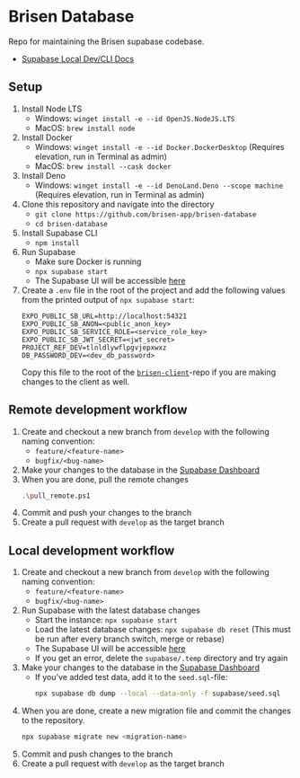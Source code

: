 # Brisen Database
Repo for maintaining the Brisen supabase codebase. 
- [Supabase Local Dev/CLI Docs](https://supabase.com/docs/guides/cli/local-development)

## Setup
1. Install Node LTS
    - Windows: `winget install -e --id OpenJS.NodeJS.LTS`
    - MacOS: `brew install node`
1. Install Docker
    - Windows: `winget install -e --id Docker.DockerDesktop` (Requires elevation, run in Terminal as admin)
    - MacOS: `brew install --cask docker`
1. Install Deno
    - Windows: `winget install -e --id DenoLand.Deno --scope machine` (Requires elevation, run in Terminal as admin)
1. Clone this repository and navigate into the directory
    - `git clone https://github.com/brisen-app/brisen-database`
    - `cd brisen-database`
1. Install Supabase CLI
    - `npm install`
1. Run Supabase
    - Make sure Docker is running
    - `npx supabase start` 
    - The Supabase UI will be accessible [here](http://localhost:54323)
1. Create a `.env` file in the root of the project and add the following values from the printed output of `npx supabase start`:
    ```env
    EXPO_PUBLIC_SB_URL=http://localhost:54321
    EXPO_PUBLIC_SB_ANON=<public_anon_key>
    EXPO_PUBLIC_SB_SERVICE_ROLE=<service_role_key>
    EXPO_PUBLIC_SB_JWT_SECRET=<jwt_secret>
    PROJECT_REF_DEV=tlnldlywflpgvjepxwxz
    DB_PASSWORD_DEV=<dev_db_password>
    ```
    Copy this file to the root of the [`brisen-client`](https://github.com/brisen-app/brisen-client)-repo if you are making changes to the client as well.

## Remote development workflow
1. Create and checkout a new branch from `develop` with the following naming convention:
    - `feature/<feature-name>`
    - `bugfix/<bug-name>`
1. Make your changes to the database in the [Supabase Dashboard](https://supabase.com/dashboard/project/tlnldlywflpgvjepxwxz)
1. When you are done, pull the remote changes
    ```bash
    .\pull_remote.ps1
    ```
1. Commit and push your changes to the branch
1. Create a pull request with `develop` as the target branch

## Local development workflow
1. Create and checkout a new branch from `develop` with the following naming convention:
    - `feature/<feature-name>`
    - `bugfix/<bug-name>`
1. Run Supabase with the latest database changes
    - Start the instance: `npx supabase start`
    - Load the latest database changes: `npx supabase db reset` (This must be run after every branch switch, merge or rebase)
    - The Supabase UI will be accessible [here](http://localhost:54323)
    - If you get an error, delete the `supabase/.temp` directory and try again
1. Make your changes to the database in the [Supabase Dashboard](https://supabase.com/dashboard/project/tlnldlywflpgvjepxwxz)
    - If you've added test data, add it to the `seed.sql`-file:
        ```bash
        npx supabase db dump --local --data-only -f supabase/seed.sql
        ```
1. When you are done, create a new migration file and commit the changes to the repository.
    ```bash
    npx supabase migrate new <migration-name>
    ```
1. Commit and push changes to the branch
1. Create a pull request with `develop` as the target branch
